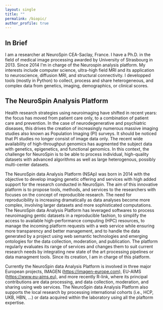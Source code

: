 ```yaml
---
layout: single
title: ""
permalink: /biopic/
author_profile: true
---
```



In Brief
---

I am a researcher at NeuroSpin CEA-Saclay, France. I have a Ph.D. in the field of medical image processing awarded by University of Strasbourg in 2013. Since 2014 I'm in charge of the Neurospin analysis platform. My interests include computer science, ultra-high field MRI and its application to neuroscience, diffusion MRI, and structural connectivity. I developped tools (mostly in Python) to collect, process and share heterogeneous, and complex data from genetics, imaging, demographics, or clinical scores.


The NeuroSpin Analysis Platform
---

Health research strategies using neuroimaging have shifted in recent years: the focus has moved from patient care only, to a combination of patient care and prevention.
In the case of neurodegenerative and psychiatric diseases, this drives the creation of increasingly numerous massive imaging studies also known as Population Imaging (PI) surveys.
It should be noticed that PI studies no longer consist of image data only.
The recent wide availability of high-throughput genomics has augmented the subject data with genetics, epigenetics, and functional genomics.
In this context, the challenge for NeuroSpin is to be able to process individual, high-quality datasets with advanced algorithms as well as large heterogenous, possibly multi-center datasets.

The NeuroSpin data Analysis Platform (NSAp) was born in 2014 with the objective to develop imaging genetic offering and services with high added support for the research conducted in NeuroSpin.
The aim of this innovative platform is to propose tools, methods, and services to the researchers with focuses on the concept of reproducible research.
The need for reproducibility is increasing dramatically as data analyses become more complex, involving larger datasets and more sophisticated computations.
The NeuroSpin data Analysis Platform has leveraged softwares to process neuroimaging gentic datasets in a reproducible fashion, to simplify the access to available high-performance computing (HPC) resources, to manage the incoming platform requests with a web service while ensuring more transparency and better management, and to handle the data generated by a project using web semantic technologies and emerging ontologies for the data collection, moderation, and publication.
The platform regularly evaluates its range of services and changes them to suit current research needs by integrating new state of the art processing pipelines or data managment tools.
Since its creation, I am in charge of this platform.

Currently the NeuroSpin data Analysis Platform is involved in three major European projects, IMAGEN (https://imagen-europe.com), EU-AIMS (https://www.eu-aims.eu), and more recently R-link, where its principal contributions are data processing, and data collection, moderation, and sharing using web services.
The NeuroSpin data Analysis Platform also supports the local research by processing international cohorts (i.e., HCP, UKB, HBN, ...) or data acquired within the laboratory using all the plaftorm expertise.




